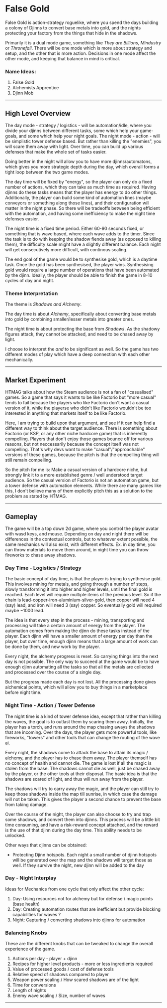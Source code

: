 # False Gold

False Gold is action-strategy roguelike, where you spend the days building a colony
of Djinns to convert base metals into gold, and the nights protecting your factory from
the things that hide in the shadows.

Primarily it is a dual mode game, something like _They are Billions_, _Mindustry_ or _Thronefall_.
There will be one mode which is more about strategy and setup, and the other that is more action.
Decisions in one mode affect the other mode, and keeping that balance in mind is critical.

### Name Ideas:
1. False Gold
2. Alchemists Apprentice
3. Djinn Mob

---

## High Level Overview

The day mode - strategy / logistics - will be automation/idle, where you divide your djinns
between different tasks, some which help your game-goals, and some which help your night goals.
The night mode - action - will be simplistic tower defense based. But rather than killing the
"enemies", you will scare them away with light. Over time, you can build up various defenses
that make the whole set of tasks easier.

Doing better in the night will allow you to have more djinns/automatons, which gives you more
strategic depth during the day, which overall forms a tight loop between the two game modes.

The day time will be fixed by "energy", so the player can only do a fixed number of actions, which
they can take as much time as required. Having djinns do these tasks means that the player has
energy to do other things. Additionally, the player can build some kind of automation lines (maybe
conveyors or something along those lines), and their configuration will matter in the night phase.
So there will be tradeoffs between being efficient with the automation, and having some inefficiency
to make the night time defenses easier.

The night time is a fixed time period. Either 60-90 seconds fixed, or something that is wave based,
where each wave adds to the timer. Since the task is to do with keeping the shadow fiends away (as
opposed to killing them), the difficulty scale might have a slightly different balance. Each night
will get consecutively more difficult, with continous scaling.

The end goal of the game would be to synthesise gold, which is a daytime task. Once the gold has been
synthesised, the player wins. Synthesising gold would require a large number of operations that have
been automated by the djinn. Ideally, the player should be able to finish the game in 8-10 cycles of
day and night.

### Theme Interpretation
The theme is _Shadows and Alchemy_.

The day time is about _Alchemy_, specifically about converting base metals into gold
by combining smaller/lesser metals into greater ones. 

The night time is about protecting the base from
_Shadows_. As the shadowy figures attack, they cannot be attacked, and need to be chased away by light.

I choose to interpret the _and_ to be significant as well. So the game has two different modes of play
which have a deep connection with each other mechanically.

---

## Market Experiment

HTMAG talks about how the Steam audience is not a fan of "casualised" games. So a game that says it
wants to be like Factorio but "more casual" tends to fail because the players who like Factorio
don't want a casual version of it, while the playerse who didn't like Factorio wouldn't be too
interested in anything that markets itself to be like Factorio.

Here, I am trying to build upon that argument, and see if it can help find a different way
to think about the target audience. There is something about Factorio (or KSP, or any other niche
hardcore game) that is inherently compelling. Players that don't enjoy those games bounce off
for various reasons, but not neccessarily because the concept itself was not compelling. That's
why devs want to make "casual"/"approachable" versions of these games, because the pitch is that
the compelling thing will still remain compelling.

So the pitch for me is: Make a casual version of a hardcore niche, but strongly link it to a more
established genre / well understood target audience. So the casual version of Factorio is not an
automation game, but a tower defense with automation elements. While there are many games like this,
I don't believe many of them explicitly pitch this as a solution to the problem as stated by HTMAG.

---

## Gameplay

The game will be a top down 2d game, where you control the player avatar with wasd keys, and mouse.
Depending on day and night there will be differences in the contextual controls, but to whatever
extent possible, the same mechanics will also exist, with different effects. Ex. in day time, you can
throw materials to move them around, in night time you can throw fireworks to chase away shadows.

### Day Time - Logistics / Strategy

The basic concept of day time, is that the player is trying to synthesise gold. This involves
mining for metals, and going through a number of steps, slowly transforming it into higher and
higher levels, until the final gold is reached. Each level will require multiple items of the
previous level. So if the chain is lead-copper-iron-aluminium-silver-gold, then copper will need
4 (say) lead, and iron will need 3 (say) copper. So eventually gold will required maybe ~1000 lead.

The idea is that every step in the process - mining, transporting and processing will take a certain
amount of energy from the player. The automation comes from making the djinn do these tasks instead
of the player. Each djinn will have a smaller amount of energy per day than the player, but over
time, enough djinn means that a large amount of work can be done by them, and new work by the player.

Every night, the alchemy progress is reset. So carrying things into the next day is not possible.
The only way to succeed at the game would be to have enough djinn automating all the tasks so that
all the metals are collected and processed over the course of a single day.

But the progress made each day is not lost. All the processing done gives alchemical points, which
will allow you to buy things in a marketplace before night time.

### Night Time - Action / Tower Defense

The night time is a kind of tower defense idea, except that rather than killing the waves, the goal
is to outlast them by scaring them away. Initially, the player has a torch, and runs around the map
chasing aways the shadows that are incoming. Over the days, the player gets more powerful tools,
like fireworks, "towers" and other tools that can change the routing of the wave ai.

Every night, the shadows come to attack the base to attain its magic / alchemy, and the player has
to chase them away. The player themself has no concept of health and cannot die. The game is lost
if all the magic is stolen from the base. The shadows cannot die as well, just be chased away by
the player, or the other tools at their disposal. The basic idea is that the shadows are scared of
light, and thus will run away from the player.

The shadows will try to carry away the magic, and the player can still try to keep those shadows inside
the map till sunrise, in which case the damage will not be taken. This gives the player a second chance
to prevent the base from taking damage.

Over the course of the night, the player can also choose to try and trap some shadows, and convert
them into djinns. This process will be a little bit time consuming, and have a risk-reward concept
attached, and the reward is the use of that djinn during the day time. This ability needs to be unlocked.

Other ways that djinns can be obtained:
- Protecting Djinn hotspots. Each night a small number of djinn hotspots will be generated over the
map and the shadows will target those as well. If they survive the night, new djinn will be added to
the day

### Day - Night Interplay

Ideas for Mechanics from one cycle that only affect the other cycle:
1. Day: Using resources not for alchemy but for defense / magic points (base health)
2. Day: Creating automation routes that are inefficient but provide blocking capabilities for waves ?
3. Night: Capturing / converting shadows into djinns for automation

### Balancing Knobs

These are the different knobs that can be tweaked to change the overall experience of the game.

1. Actions per day - player + djinn
2. Recipes for higher level products - more or less ingredients required
3. Value of processed goods / cost of defense tools
4. Relative speed of shadows compared to player
5. Weapon power scaling / How scared shadows are of the light
6. Time for conversions
7. Length of nights
8. Enemy wave scaling / Size, number of waves

---


